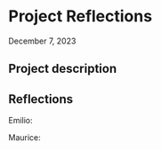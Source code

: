 # Project Reflections
December 7, 2023 

## Project description


## Reflections
Emilio:

Maurice: 
    
